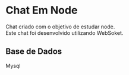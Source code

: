 <h1>Chat Em Node</h1>
Chat criado com o objetivo de estudar node.<br>
Este chat foi desenvolvido utilizando WebSoket.

<h2>Base de Dados</h2>
Mysql
